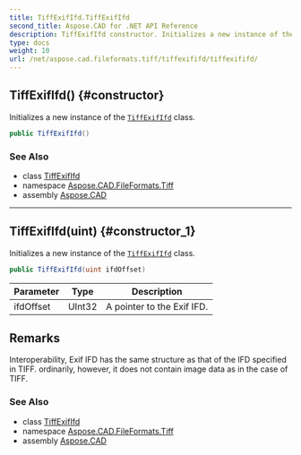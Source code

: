 ```yaml
---
title: TiffExifIfd.TiffExifIfd
second_title: Aspose.CAD for .NET API Reference
description: TiffExifIfd constructor. Initializes a new instance of the TiffExifIfd class
type: docs
weight: 10
url: /net/aspose.cad.fileformats.tiff/tiffexififd/tiffexififd/
---
```

## TiffExifIfd() {#constructor}

Initializes a new instance of the [`TiffExifIfd`](../) class.

```csharp
public TiffExifIfd()
```

### See Also

* class [TiffExifIfd](../)
* namespace [Aspose.CAD.FileFormats.Tiff](../../tiffexififd/)
* assembly [Aspose.CAD](../../../)

---

## TiffExifIfd(uint) {#constructor_1}

Initializes a new instance of the [`TiffExifIfd`](../) class.

```csharp
public TiffExifIfd(uint ifdOffset)
```

| Parameter | Type | Description |
| --- | --- | --- |
| ifdOffset | UInt32 | A pointer to the Exif IFD. |

## Remarks

Interoperability, Exif IFD has the same structure as that of the IFD specified in TIFF. ordinarily, however, it does not contain image data as in the case of TIFF.

### See Also

* class [TiffExifIfd](../)
* namespace [Aspose.CAD.FileFormats.Tiff](../../tiffexififd/)
* assembly [Aspose.CAD](../../../)


